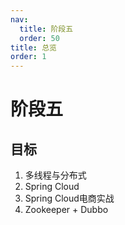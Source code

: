 ```yaml
---
nav:
  title: 阶段五
  order: 50
title: 总览
order: 1
---
```


# 阶段五

## 目标

1. 多线程与分布式
2. Spring Cloud
3. Spring Cloud电商实战
4. Zookeeper + Dubbo

